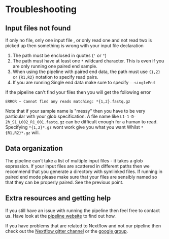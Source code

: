 # Troubleshooting

## Input files not found

If only no file, only one input file , or only read one and not read two is picked up then something is wrong with your input file declaration

1. The path must be enclosed in quotes (`'` or `"`)
2. The path must have at least one `*` wildcard character. This is even if you are only running one paired end sample.
3. When using the pipeline with paired end data, the path must use `{1,2}` or `{R1,R2}` notation to specify read pairs.
4.  If you are running Single end data make sure to specify `--singleEnd`

If the pipeline can't find your files then you will get the following error

```
ERROR ~ Cannot find any reads matching: *{1,2}.fastq.gz
```

Note that if your sample name is "messy" then you have to be very particular with your glob specification. A file name like `L1-1-D-2h_S1_L002_R1_001.fastq.gz` can be difficult enough for a human to read. Specifying `*{1,2}*.gz` wont work give you what you want Whilst `*{R1,R2}*.gz` will.


## Data organization
The pipeline can't take a list of multiple input files - it takes a glob expression. If your input files are scattered in different paths then we recommend that you generate a directory with symlinked files. If running in paired end mode please make sure that your files are sensibly named so that they can be properly paired. See the previous point.

## Extra resources and getting help
If you still have an issue with running the pipeline then feel free to contact us.
Have look at the [pipeline website](https://github.com/apeltzer/nf-EAGER) to find out how.

If you have problems that are related to Nextflow and not our pipeline then check out the [Nextflow gitter channel](https://gitter.im/nextflow-io/nextflow) or the [google group](https://groups.google.com/forum/#!forum/nextflow).
